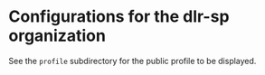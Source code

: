 # Configurations for the dlr-sp organization

See the `profile` subdirectory for the public profile to be displayed.
